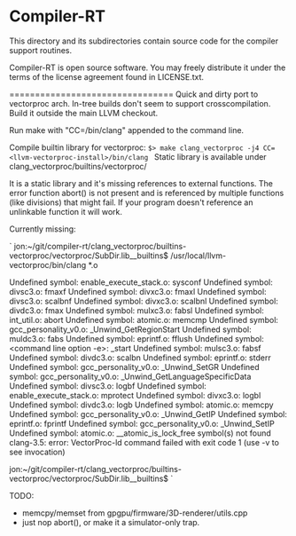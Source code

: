 Compiler-RT
================================

This directory and its subdirectories contain source code for the compiler
support routines.

Compiler-RT is open source software. You may freely distribute it under the
terms of the license agreement found in LICENSE.txt.

================================
Quick and dirty port to vectorproc arch. In-tree builds don't seem to support
 crosscompilation. Build it outside the main LLVM checkout.

Run make with "CC=<llvm-vectorproc-install>/bin/clang" appended to the command line.

Compile builtin library for vectorproc:
`$> make clang_vectorproc -j4 CC=<llvm-vectorproc-install>/bin/clang
`
Static library is available under clang_vectorproc/builtins/vectorproc/

It is a static library and it's missing references to external functions. The
error function abort() is not present and is referenced by multiple 
functions (like divisions) that might fail. If your program doesn't reference
an unlinkable function it will work. 

Currently missing:

`
jon:~/git/compiler-rt/clang_vectorproc/builtins-vectorproc/vectorproc/SubDir.lib__builtins$ /usr/local/llvm-vectorproc/bin/clang *.o

Undefined symbol: enable_execute_stack.o: sysconf
Undefined symbol: divsc3.o: fmaxf
Undefined symbol: divxc3.o: fmaxl
Undefined symbol: divsc3.o: scalbnf
Undefined symbol: divxc3.o: scalbnl
Undefined symbol: divdc3.o: fmax
Undefined symbol: mulxc3.o: fabsl
Undefined symbol: int_util.o: abort
Undefined symbol: atomic.o: memcmp
Undefined symbol: gcc_personality_v0.o: _Unwind_GetRegionStart
Undefined symbol: muldc3.o: fabs
Undefined symbol: eprintf.o: fflush
Undefined symbol: <command line option -e>: _start
Undefined symbol: mulsc3.o: fabsf
Undefined symbol: divdc3.o: scalbn
Undefined symbol: eprintf.o: stderr
Undefined symbol: gcc_personality_v0.o: _Unwind_SetGR
Undefined symbol: gcc_personality_v0.o: _Unwind_GetLanguageSpecificData
Undefined symbol: divsc3.o: logbf
Undefined symbol: enable_execute_stack.o: mprotect
Undefined symbol: divxc3.o: logbl
Undefined symbol: divdc3.o: logb
Undefined symbol: atomic.o: memcpy
Undefined symbol: gcc_personality_v0.o: _Unwind_GetIP
Undefined symbol: eprintf.o: fprintf
Undefined symbol: gcc_personality_v0.o: _Unwind_SetIP
Undefined symbol: atomic.o: __atomic_is_lock_free
symbol(s) not found
clang-3.5: error: VectorProc-ld command failed with exit code 1 (use -v to see invocation)

jon:~/git/compiler-rt/clang_vectorproc/builtins-vectorproc/vectorproc/SubDir.lib__builtins$
`

TODO:
- memcpy/memset from gpgpu/firmware/3D-renderer/utils.cpp
- just nop abort(), or make it a simulator-only trap.

